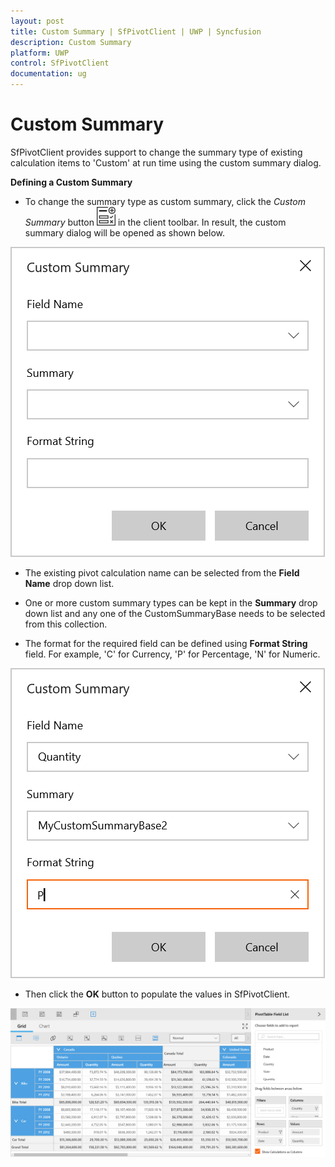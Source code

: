```yaml
---
layout: post
title: Custom Summary | SfPivotClient | UWP | Syncfusion
description: Custom Summary
platform: UWP
control: SfPivotClient
documentation: ug
---
```


# Custom Summary

SfPivotClient provides support to change the summary type of existing calculation items to 'Custom' at run time using the custom summary dialog.

**Defining a Custom Summary**

* To change the summary type as custom summary, click the *Custom Summary* button ![](Custom-Summary_images/Custom-summary-icon.png) in the client toolbar. In result, the custom summary dialog will be opened as shown below.

![](Custom-Summary_images/Custom-Summary_image1.png)

* The existing pivot calculation name can be selected from the **Field Name** drop down list.

* One or more custom summary types can be kept in the **Summary** drop down list and any one of the CustomSummaryBase needs to be selected from this collection.

* The format for the required field can be defined using **Format String** field. For example, 'C' for Currency, 'P' for Percentage, 'N' for Numeric.

![](Custom-Summary_images/Custom-Summary_image2.png)

* Then click the **OK** button to populate the values in SfPivotClient.

![](Custom-Summary_images/Custom-Summary_image3.png)